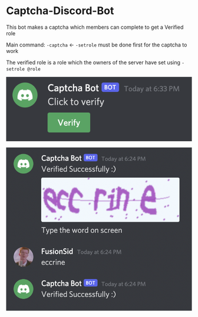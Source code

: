 # Captcha-Discord-Bot

This bot makes a captcha which members can complete to get a Verified role

Main command: `-captcha` <- `-setrole` must be done first for the captcha to work

The verified role is a role which the owners of the server have set using `-setrole @role`

![image1](https://github.com/FusionSid/Captcha-Discord-Bot/blob/master/example_images/image1.png)

![image2](https://github.com/FusionSid/Captcha-Discord-Bot/blob/master/example_images/image2.png)

